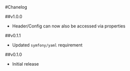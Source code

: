 #Chanelog

##v1.0.0
- Header/Config can now also be accessed via properties

##v0.1.1
- Updated `symfony/yaml` requirement

##v0.1.0
- Initial release
